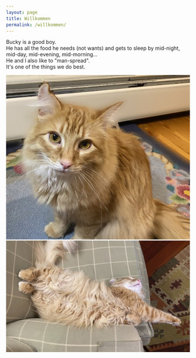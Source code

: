 ```yaml
---
layout: page
title: Willkommen
permalink: /willkommen/
---
```


Bucky is a good boy.  
He has all the food he needs (not wants) and gets to sleep by mid-night, mid-day, mid-evening, mid-morning...  
He and I also like to "man-spread".  
It's one of the things we do best.  

![bucky](/assets/bucky.jpg)
![bucky](/assets/bucky2.jpg)

